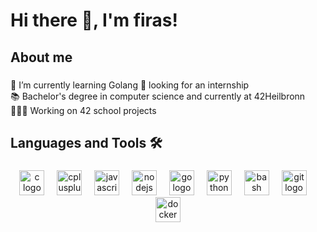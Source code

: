 
<h1  align="left">Hi there 👋, I'm firas!</h1>


<h2  align="left">About me</h2>

  

###

  

<p  align="left">🌱 I’m currently learning Golang 🔭 looking for an internship<br>📚 Bachelor's degree in computer science and currently at 42Heilbronn<br>👩🏻‍💻 Working on 42 school projects</p>

  

###

  

<h2  align="left">Languages and Tools 🛠️</h2>

  

###

  

<div  align="center">

<img  src="https://cdn.jsdelivr.net/gh/devicons/devicon/icons/c/c-original.svg"  height="40"  alt="c logo"  />

<img  width="12"  />

<img  src="https://cdn.jsdelivr.net/gh/devicons/devicon/icons/cplusplus/cplusplus-original.svg"  height="40"  alt="cplusplus logo"  />

<img  width="12"  />

<img  src="https://cdn.jsdelivr.net/gh/devicons/devicon/icons/javascript/javascript-original.svg"  height="40"  alt="javascript logo"  />

<img  width="12"  />

<img  src="https://cdn.simpleicons.org/nodedotjs/339933"  height="40"  alt="nodejs logo"  />

<img  width="12"  />

<img  src="https://cdn.simpleicons.org/go/00ADD8"  height="40"  alt="go logo"  />

<img  width="12"  />

<img  src="https://skillicons.dev/icons?i=py"  height="40"  alt="python logo"  />

<img  width="12"  />

<img  src="https://skillicons.dev/icons?i=bash"  height="40"  alt="bash logo"  />

<img  width="12"  />

<img  src="https://skillicons.dev/icons?i=git"  height="40"  alt="git logo"  />

<img  width="12"  />

<img  src="https://skillicons.dev/icons?i=docker"  height="40"  alt="docker logo"  />

</div>

  

###
